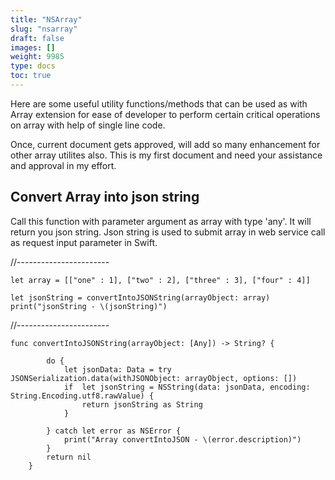 ```yaml
---
title: "NSArray"
slug: "nsarray"
draft: false
images: []
weight: 9985
type: docs
toc: true
---
```


Here are some useful utility functions/methods that can be used as with Array extension for ease of developer to perform certain critical operations on array with help of single line code.


Once, current document gets approved, will add so many enhancement for other array utilites also. This is my first document and need your assistance and approval in my effort.

## Convert Array into json string
Call this function with parameter argument as array with type 'any'. It will return you json string. Json string is used to submit array in web service call as request input parameter in Swift.


//-----------------------<br>

    let array = [["one" : 1], ["two" : 2], ["three" : 3], ["four" : 4]]
    
    let jsonString = convertIntoJSONString(arrayObject: array)
    print("jsonString - \(jsonString)")


//-----------------------<br>

    func convertIntoJSONString(arrayObject: [Any]) -> String? {
    
            do {
                let jsonData: Data = try JSONSerialization.data(withJSONObject: arrayObject, options: [])
                if  let jsonString = NSString(data: jsonData, encoding: String.Encoding.utf8.rawValue) {
                    return jsonString as String
                }
                
            } catch let error as NSError {
                print("Array convertIntoJSON - \(error.description)")
            }
            return nil
        }

